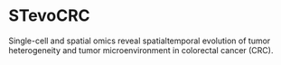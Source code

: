 # STevoCRC
Single-cell and spatial omics reveal spatialtemporal evolution of tumor heterogeneity and tumor microenvironment in colorectal cancer (CRC).
